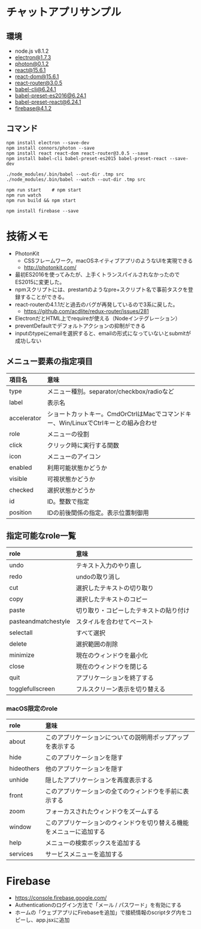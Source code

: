 # チャットアプリサンプル

## 環境

- node.js v8.1.2
- electron@1.7.3
- photon@0.1.2
- react@15.6.1
- react-dom@15.6.1
- react-router@3.0.5
- babel-cli@6.24.1
- babel-preset-es2016@6.24.1
- babel-preset-react@6.24.1
- firebase@4.1.2


## コマンド

```
npm install electron --save-dev
npm install connors/photon --save
npm install react react-dom react-router@3.0.5 --save
npm install babel-cli babel-preset-es2015 babel-preset-react --save-dev

./node_modules/.bin/babel --out-dir .tmp src
./node_modules/.bin/babel --watch --out-dir .tmp src

npm run start    # npm start
npm run watch
npm run build && npm start

npm install firebase --save
```

# 技術メモ

- PhotonKit
  - CSSフレームワーク。macOSネイティブアプリのようなUIを実現できる
  - http://photonkit.com/
- 最初ES2016を使ってみたが、上手くトランスパイルされなかったのでES2015に変更した。
- npmスクリプトには、prestartのようなpre+スクリプト名で事前タスクを登録することができる。
- react-routerの4.1.1だと過去のバグが再発しているので3系に戻した。
  - https://github.com/acdlite/redux-router/issues/281
- ElectronだとHTML上でrequireが使える（Nodeインテグレーション）
- preventDefaultでデフォルトアクションの抑制ができる
- inputのtypeにemailを選択すると、emailの形式になっていないとsubmitが成功しない



## メニュー要素の指定項目

| 項目名 | 意味 |
| :------------- | :------------- |
| type | メニュー種別。separator/checkbox/radioなど |
| label | 表示名 |
| accelerator | ショートカットキー。CmdOrCtrlはMacでコマンドキー、Win/LinuxでCtrlキーとの組み合わせ |
| role | メニューの役割 |
| click | クリック時に実行する関数 |
| icon | メニューのアイコン |
| enabled | 利用可能状態かどうか |
| visible | 可視状態かどうか |
| checked | 選択状態かどうか |
| id | ID。整数で指定 |
| position | IDの前後関係の指定。表示位置制御用 |


## 指定可能なrole一覧

| role | 意味 |
| :---- | :---- |
| undo | テキスト入力のやり直し |
| redo | undoの取り消し |
| cut | 選択したテキストの切り取り |
| copy | 選択したテキストのコピー |
| paste | 切り取り・コピーしたテキストの貼り付け |
| pasteandmatchestyle | スタイルを合わせてペースト |
| selectall | すべて選択 |
| delete | 選択範囲の削除 |
| minimize | 現在のウィンドウを最小化 |
| close | 現在のウィンドウを閉じる |
| quit | アプリケーションを終了する |
| togglefullscreen | フルスクリーン表示を切り替える |


### macOS限定のrole

| role | 意味 |
| :---- | :---- |
| about | このアプリケーションについての説明用ポップアップを表示する |
| hide | このアプリケーションを隠す |
| hideothers | 他のアプリケーションを隠す |
| unhide | 隠したアプリケーションを再度表示する |
| front | このアプリケーションの全てのウィンドウを手前に表示する |
| zoom | フォーカスされたウィンドウをズームする |
| window | このアプリケーションのウィンドウを切り替える機能をメニューに追加する |
| help | メニューの検索ボックスを追加する |
| services | サービスメニューを追加する |


# Firebase

- https://console.firebase.google.com/
- Authenticationのログイン方法で「メール / パスワード」を有効にする
- ホームの「ウェブアプリにFirebaseを追加」で接続情報のscriptタグ内をコピーし、app.jsxに追加


